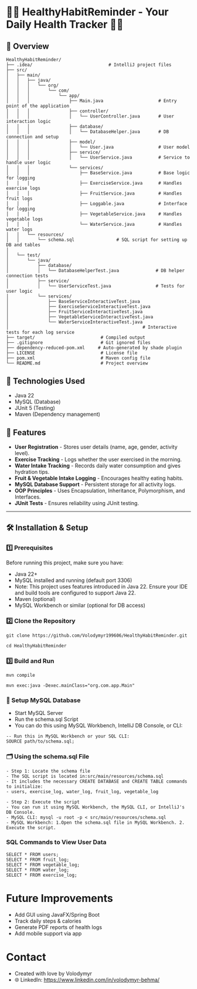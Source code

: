 # 🏋️‍♂️ HealthyHabitReminder - Your Daily Health Tracker 🥗💧

## 📌 Overview

```
HealthyHabitReminder/
├── .idea/                             # IntelliJ project files
├── src/
│   ├── main/
│   │   ├── java/
│   │   │   └── org/
│   │   │       └── com/
│   │   │           └── app/
│   │   │               ├── Main.java                     # Entry point of the application
│   │   │               ├── controller/
│   │   │               │   └── UserController.java       # User interaction logic
│   │   │               ├── database/
│   │   │               │   └── DatabaseHelper.java       # DB connection and setup
│   │   │               ├── model/
│   │   │               │   └── User.java                 # User model
│   │   │               ├── service/
│   │   │               │   └── UserService.java          # Service to handle user logic
│   │   │               └── services/
│   │   │                   ├── BaseService.java          # Base logic for logging
│   │   │                   ├── ExerciseService.java      # Handles exercise logs
│   │   │                   ├── FruitService.java         # Handles fruit logs
│   │   │                   ├── Loggable.java             # Interface for logging
│   │   │                   ├── VegetableService.java     # Handles vegetable logs
│   │   │                   └── WaterService.java         # Handles water logs
│   │   └── resources/
│   │       └── schema.sql                # SQL script for setting up DB and tables
│
│   └── test/
│       └── java/
│           ├── database/
│           │   └── DatabaseHelperTest.java              # DB helper connection tests
│           ├── service/
│           │   └── UserServiceTest.java                 # Tests for user logic
│           └── services/
│               ├── BaseServiceInteractiveTest.java
│               ├── ExerciseServiceInteractiveTest.java
│               ├── FruitServiceInteractiveTest.java
│               ├── VegetableServiceInteractiveTest.java
│               └── WaterServiceInteractiveTest.java
│                                                   # Interactive tests for each log service
├── target/                         # Compiled output
├── .gitignore                      # Git ignored files
├── dependency-reduced-pom.xml     # Auto-generated by shade plugin
├── LICENSE                         # License file
├── pom.xml                         # Maven config file
└── README.md                       # Project overview

```


## 🎯 Technologies Used
- Java 22
- MySQL (Database)
- JUnit 5 (Testing)
- Maven (Dependency management)



## 🚀 Features
 - **User Registration** - Stores user details (name, age, gender, activity level).  
 - **Exercise Tracking** - Logs whether the user exercised in the morning.  
 - **Water Intake Tracking** - Records daily water consumption and gives hydration tips.  
 - **Fruit & Vegetable Intake Logging** - Encourages healthy eating habits.  
 - **MySQL Database Support** - Persistent storage for all activity logs.  
 - **OOP Principles** - Uses Encapsulation, Inheritance, Polymorphism, and Interfaces.  
 - **JUnit Tests** - Ensures reliability using JUnit testing.



---

## **🛠️ Installation & Setup**

### **1️⃣ Prerequisites**
Before running this project, make sure you have:
- Java 22+
- MySQL installed and running (default port 3306)
- Note: This project uses features introduced in Java 22. Ensure your IDE and build tools are configured to support Java 22.
- Maven (optional)
- MySQL Workbench or similar (optional for DB access)

### **2️⃣ Clone the Repository**
```
git clone https://github.com/Volodymyr199606/HealthyHabitReminder.git
```
```
cd HealthyHabitReminder
```

### **3️⃣ Build and Run**

```
mvn compile
```
```
mvn exec:java -Dexec.mainClass="org.com.app.Main"
```

### 🔧 Setup MySQL Database

- Start MySQL Server
- Run the schema.sql Script
- You can do this using MySQL Workbench, IntelliJ DB Console, or CLI:
```
-- Run this in MySQL Workbench or your SQL CLI:
SOURCE path/to/schema.sql;

```

### 🗂️ Using the schema.sql File

```
- Step 1: Locate the schema file
- The SQL script is located in:src/main/resources/schema.sql
- It includes the necessary CREATE DATABASE and CREATE TABLE commands to initialize:
- users, exercise_log, water_log, fruit_log, vegetable_log

- Step 2: Execute the script
- You can run it using MySQL Workbench, the MySQL CLI, or IntelliJ's DB Console.
- MySQL CLI: mysql -u root -p < src/main/resources/schema.sql
- MySQL Workbench: 1.Open the schema.sql file in MySQL Workbench. 2. Execute the script.
```

 ### SQL Commands to View User Data
 ```
SELECT * FROM users;
SELECT * FROM fruit_log;
SELECT * FROM vegetable_log;
SELECT * FROM water_log;
SELECT * FROM exercise_log;
```

# Future Improvements
-  Add GUI using JavaFX/Spring Boot
-  Track daily steps & calories
-  Generate PDF reports of health logs
-  Add mobile support via app





# Contact
- Created with love by Volodymyr
- 🌐 LinkedIn: https://www.linkedin.com/in/volodymyr-behma/
